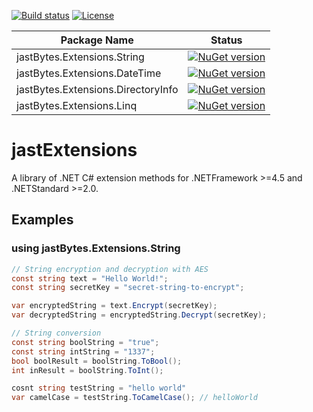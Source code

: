 [![Build status](https://ci.appveyor.com/api/projects/status/gn2x6yuhyahookk2?svg=true)](https://ci.appveyor.com/project/iss0/jastExtensions)
[![License](https://img.shields.io/badge/License-MIT-blue.svg)](http://opensource.org/licenses/MIT)

| Package Name                  | Status                                   |
|-------------------------------|------------------------------------------|
| jastBytes.Extensions.String   | [![NuGet version](https://badge.fury.io/nu/jastBytes.Extensions.String.svg)](https://badge.fury.io/nu/jastBytes.Extensions.String) |
| jastBytes.Extensions.DateTime | [![NuGet version](https://badge.fury.io/nu/jastBytes.Extensions.DateTime.svg)](https://badge.fury.io/nu/jastBytes.Extensions.DateTime) |
| jastBytes.Extensions.DirectoryInfo | [![NuGet version](https://badge.fury.io/nu/jastBytes.Extensions.DirectoryInfo.svg)](https://badge.fury.io/nu/jastBytes.Extensions.DirectoryInfo) |
| jastBytes.Extensions.Linq | [![NuGet version](https://badge.fury.io/nu/jastBytes.Extensions.DirectoryInfo.svg)](https://badge.fury.io/nu/jastBytes.Extensions.Linq) |

# jastExtensions
A library of .NET C# extension methods for .NETFramework >=4.5 and .NETStandard >=2.0.

## Examples

### using jastBytes.Extensions.String
 ```csharp
// String encryption and decryption with AES
const string text = "Hello World!";
const string secretKey = "secret-string-to-encrypt";

var encryptedString = text.Encrypt(secretKey);
var decryptedString = encryptedString.Decrypt(secretKey);
```
```csharp
// String conversion
const string boolString = "true";
const string intString = "1337";
bool boolResult = boolString.ToBool();
int inResult = boolString.ToInt();

cosnt string testString = "hello world"
var camelCase = testString.ToCamelCase(); // helloWorld
```